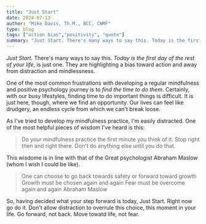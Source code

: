```yaml
---
title: "Just Start"
date: 2024-07-13
author: "Mike Davis, Th.M., BCC, CWMF"
type: blog
tags: ["action bias","positivity", "quote"]
summary: "Just Start. There's many ways to say this. Today is the first day of the..."
---
```

*Just Start.* There's many ways to say this. *Today is the first day of the rest of your life*, is just one. They are highlighting a bias toward action and away from distraction and mindlessness.

One of the most common frustrations with developing a regular mindfulness and positive psychology journey is to *find the time to do them*. Certainly, with our busy lifestyles, finding time to do important things is difficult. It is just here, though, where we find an opportunity. Our lives can feel like drudgery, an endless cycle from which we can't break loose. 

As I've tried to develop my mindfulness practice, I'm easily distracted. One of the most helpful pieces of wisdom I've heard is this:
>Do your mindfulness practice the first minute you think of it. Stop right then and right there. Don't do anything else until you do that. 

This wisdome is in line with that of the Great psychologist Abraham Maslow (whom I wish I could be like).
>One can choose to go back towards safety or forward toward growth
>Growth must be chosen again and again
>Fear must be overcome again and again
>Abraham Maslow

So, having decided what your step forward is today, Just Start. Right now go do it. Don't allow distraction to overrule this choice, this moment in your life. Go forward, not back. Move towatd life, not fear. 